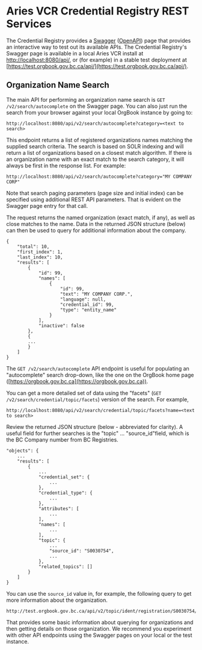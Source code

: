 # Aries VCR Credential Registry REST Services

The Credential Registry provides a [Swagger](https://swagger.io/) ([OpenAPI](https://www.openapis.org)) page that provides an interactive way to test out its available APIs.  The Credential Registry's Swagger page is available in a local Aries VCR install at [http://localhost:8080/api/](http://localhost:8080/api/), or (for example) in a stable test deployment at [https://test.orgbook.gov.bc.ca/api/](https://test.orgbook.gov.bc.ca/api/).

## Organization Name Search

The main API for performing an organization name search is `GET /v2/search/autocomplete` on the Swagger page.  You can also just run the search from your browser against your local OrgBook instance by going to:

```
http://localhost:8080/api/v2/search/autocomplete?category=<text to search>
```

This endpoint returns a list of registered organizations names matching the supplied search criteria.  The search is based on SOLR indexing and will return a list of organizations based on a closest match algorithm. If there is an organization name with an exact match to the search category, it will always be first in the response list.  For example:

```
http://localhost:8080/api/v2/search/autocomplete?category="MY COMPANY CORP"
```

Note that search paging parameters (page size and initial index) can be specified using additional REST API parameters. That is evident on the Swagger page entry for that call.

The request returns the named organization (exact match, if any), as well as close matches to the name.  Data in the returned JSON structure (below) can then be used to query for additional information about the company.

``` jsonc
{
    "total": 10,
    "first_index": 1,
    "last_index": 10,
    "results": [
        {
            "id": 99,
            "names": [
                {
                    "id": 99,
                    "text": "MY COMPANY CORP.",
                    "language": null,
                    "credential_id": 99,
                    "type": "entity_name"
                }
            ],
            "inactive": false
        },
        {
        ...
        }
    ]
}
```

The `GET /v2/search/autocomplete` API endpoint is useful for populating an "autocomplete" search drop-down, like the one on the OrgBook home page ([https://orgbook.gov.bc.ca](https://orgbook.gov.bc.ca)).

You can get a more detailed set of data using the "facets" (`GET /v2/search/credential/topic/facets`) version of the search. For example,

```
http://localhost:8080/api/v2/search/credential/topic/facets?name=<text to search>
```

Review the returned JSON structure (below - abbreviated for clarity). A useful field for further searches is the "topic" ... "source_id"field, which is the BC Company number from BC Registries.

``` jsonc
"objects": {
    ...
    "results": [
        {
            ...
            "credential_set": {
                ...
            },
            "credential_type": {
                ...
            },
            "attributes": [
                ...
            ],
            "names": [
                ...
            ],
            "topic": {
                ...
                "source_id": "S0030754",
                ...
            },
            "related_topics": []
        }
    ]
}
```

You can use the `source_id` value in, for example, the following query to get more information about the organization.

```
http://test.orgbook.gov.bc.ca/api/v2/topic/ident/registration/S0030754/formatted
```

That provides some basic information about querying for organizations and then getting details on those organization. We recommend you experiment with other API endpoints using the Swagger pages on your local or the test instance.

